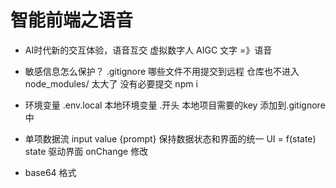 # 智能前端之语音
- AI时代新的交互体验，语音互交
  虚拟数字人 AIGC 文字 =》语音

- 敏感信息怎么保护？
    .gitignore 哪些文件不用提交到远程 仓库也不进入
    node_modules/ 太大了  没有必要提交  npm i

- 环境变量
  .env.local 本地环境变量 .开头 本地项目需要的key
  添加到.gitignore 中

- 单项数据流
    input value {prompt}
    保持数据状态和界面的统一
    UI = f(state) state 驱动界面
    onChange 修改

- base64 格式
  
  